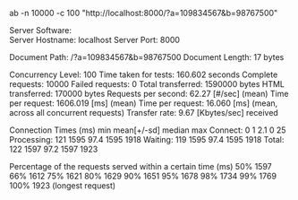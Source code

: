ab -n 10000 -c 100 "http://localhost:8000/?a=109834567&b=98767500"

Server Software:        
Server Hostname:        localhost
Server Port:            8000

Document Path:          /?a=109834567&b=98767500
Document Length:        17 bytes

Concurrency Level:      100
Time taken for tests:   160.602 seconds
Complete requests:      10000
Failed requests:        0
Total transferred:      1590000 bytes
HTML transferred:       170000 bytes
Requests per second:    62.27 [#/sec] (mean)
Time per request:       1606.019 [ms] (mean)
Time per request:       16.060 [ms] (mean, across all concurrent requests)
Transfer rate:          9.67 [Kbytes/sec] received

Connection Times (ms)
              min  mean[+/-sd] median   max
Connect:        0    1   2.1      0      25
Processing:   121 1595  97.4   1595    1918
Waiting:      119 1595  97.4   1595    1918
Total:        122 1597  97.2   1597    1923

Percentage of the requests served within a certain time (ms)
  50%   1597
  66%   1612
  75%   1621
  80%   1629
  90%   1651
  95%   1678
  98%   1734
  99%   1769
 100%   1923 (longest request)

